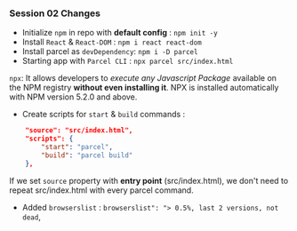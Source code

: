 ### Session 02 Changes

- Initialize `npm` in repo with **default config** : `npm init -y`
- Install `React` & `React-DOM` : `npm i react react-dom`
- Install parcel as `devDependency`: `npm i -D parcel`
- Starting app with `Parcel CLI` : `npx parcel src/index.html`

`npx`: It allows developers to _execute any Javascript Package_ available on the NPM registry **without even installing it**. NPX is installed automatically with NPM version 5.2.0 and above.

- Create scripts for `start` & `build` commands :

```json
    "source": "src/index.html",
    "scripts": {
        "start": "parcel",
        "build": "parcel build"
    },
```

If we set `source` property with **entry point** (src/index.html), we don't need to repeat src/index.html with every parcel command.

- Added `browserslist` : `browserslist": "> 0.5%, last 2 versions, not dead`,

